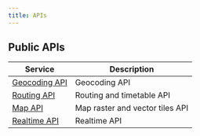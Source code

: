 ```yaml
---
title: APIs
---
```


## Public APIs
| Service                           | Description                     |
|-----------------------------------|---------------------------------|
| [Geocoding API](geocoding-api/)   | Geocoding API
| [Routing API](routing-api/)       | Routing and timetable API
| [Map API](map-api/)               | Map raster and vector tiles API
| [Realtime API](realtime-api/) | Realtime API
